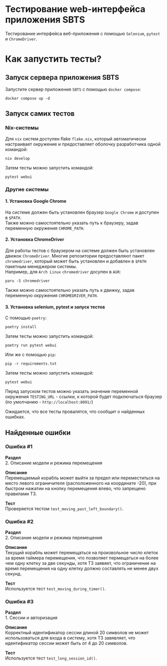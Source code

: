 # Тестирование web-интерфейса приложения SBTS

Тестирование интерфейса веб-приложения с помощью `Selenium`, `pytest` и `ChromeDriver`.

# Как запустить тесты?

## Запуск сервера приложения SBTS
Запустите сервер приложения `SBTS` с помощью `docker compose`:
```
docker compose up -d
```

## Запуск самих тестов

### Nix-системы
Для `nix` систем доступен flake `flake.nix`, который автоматически настраивает окружение и предоставляет оболочку разработчика одной командой:
```
nix develop
```

Затем тесты можно запустить командой:
```
pytest webui
```

### Другие системы

#### 1\. Установка Google Chrome
На системе должен быть установлен браузер `Google Chrome` и доступен в `$PATH`.  
Также можно самостоятельно указать путь к браузеру, задав переменную окружения `CHROME_PATH`.

#### 2\. Установка ChromeDriver
Для работы тестов с браузером на системе должен быть установлен движок `ChromeDriver`.
Многие репозитории предоставляют пакет `chromedriver`, который может быть установлен и добавлен в `$PATH` пакетным менеджером системы.  
Например, для `Arch Linux` `chromedriver` досупен в `AUR`:
```
paru -S chromedriver
```
Также можно самостоятельно указать путь к движку, задав переменную окружения `CHROMEDRIVER_PATH`.

#### 3\. Установка selenium, pytest и запуск тестов
С помощью `poetry`:
```
poetry install
```
Затем тесты можно запустить командой:
```
poetry run pytest webui
``` 

Или же с помощью `pip`:
```
pip -r requirements.txt
```
Затем тесты можно запустить командой:
```
pytest webui
```

Перед запуском тестов можно указать значение переменной окружения `TESTING_URL` - ссылки, к которой будет подключаться браузер (по умолчанию - `http://localhost:8091/`)

Ожидается, что все тесты провалятся, что сообщит о найденных ошибках.

## Найденные ошибки

### Ошибка #1

**Раздел**  
2\. Описание модели и режима перемещения

**Описание**  
Перемещаемый корабль может выйти за предел или переместиться на место левого ограничителя (расположенного на координате -20), при быстром нажатии на кнопку перемещения влево, что запрещено правилами ТЗ.

**Тест**  
Проверяется тестом `test_moving_past_left_boundary()`.

### Ошибка #2

**Раздел**  
2\. Описание модели и режима перемещения

**Описание**  
Текущий корабль может перемещаться на произвольное число клеток за время таймера перемещения, что позволяет пермещаться на более чем одну клетку за две секунды, хотя ТЗ заявяет, что ограничение на время перемещения на одну клетку должно составлять не менее двух секунд.

**Тест**  
Используется тест `test_moving_during_timer()`.

### Ошибка #3

**Раздел**  
1\. Сессии и авторизация

**Описание**  
Корректный идентификатор сессии длиной 20 символов не может использоваться для входа в систему, хотя ТЗ завявляет, что идентификатор сессии может быть от 4 до 20 символов.

**Тест**  
Используется тест `test_long_session_id()`.
